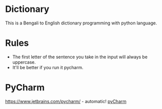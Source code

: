 # Dictionary

This is a Bengali to English dictionary programming with python language.

# Rules

* The first letter of the sentence you take in the input will always be uppercase.
* It'll be better if you run it pycharm.

# PyCharm

https://www.jetbrains.com/pycharm/ - automatic!
[pyCharm](https://www.jetbrains.com/pycharm/)

